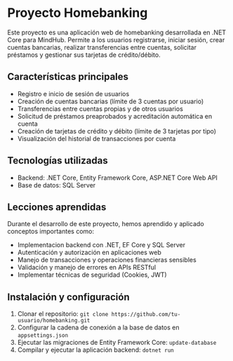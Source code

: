 # Proyecto Homebanking

Este proyecto es una aplicación web de homebanking desarrollada en .NET Core para MindHub. Permite a los usuarios registrarse, iniciar sesión, crear cuentas bancarias, realizar transferencias entre cuentas, solicitar préstamos y gestionar sus tarjetas de crédito/débito.

## Características principales

- Registro e inicio de sesión de usuarios
- Creación de cuentas bancarias (límite de 3 cuentas por usuario)
- Transferencias entre cuentas propias y de otros usuarios
- Solicitud de préstamos preaprobados y acreditación automática en cuenta
- Creación de tarjetas de crédito y débito (límite de 3 tarjetas por tipo)
- Visualización del historial de transacciones por cuenta

## Tecnologías utilizadas

- Backend: .NET Core, Entity Framework Core, ASP.NET Core Web API
- Base de datos: SQL Server

## Lecciones aprendidas

Durante el desarrollo de este proyecto, hemos aprendido y aplicado conceptos importantes como:

- Implementacion backend con .NET, EF Core y SQL Server
- Autenticación y autorización en aplicaciones web
- Manejo de transacciones y operaciones financieras sensibles
- Validación y manejo de errores en APIs RESTful
- Implementar técnicas de seguridad (Cookies, JWT)

## Instalación y configuración

1. Clonar el repositorio: `git clone https://github.com/tu-usuario/homebanking.git`
2. Configurar la cadena de conexión a la base de datos en `appsettings.json`
3. Ejecutar las migraciones de Entity Framework Core: `update-database`
4. Compilar y ejecutar la aplicación backend: `dotnet run`
